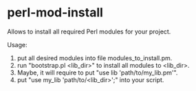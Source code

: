 perl-mod-install
================

Allows to install all required Perl modules for your project.

Usage:

1. put all desired modules into file modules_to_install.pm.
2. run "bootstrap.pl \<lib_dir>" to install all modules to \<lib_dir>.
3. Maybe, it will require to put "use lib 'path/to/my_lib.pm'".
4. put "use my_lib 'path/to/\<lib_dir>';" into your script.
